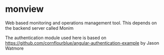 # monview
Web based monitoring and operations management tool. This depends on the backend server called Monim

The authentication module used here is based on https://github.com/cornflourblue/angular-authentication-example by Jason Watmore
